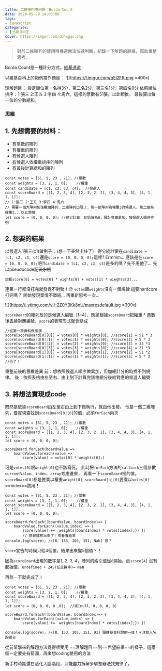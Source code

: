 ```yaml
---
title: 二維陣列應用題：Borda Count
date: 2020-05-29 14:00:00
tags:
- javascript
categories:
- [JS新手村]
cover: https://imgur.com/cDhxgqu.png
---
```


> 對於二維陣列的使用時機還無法快速判斷，紀錄一下解題的脈絡，幫助重整思考。


Borda Count是一種計分方式。[維基通道](https://zh.wikipedia.org/wiki/%E6%B3%A2%E9%81%94%E8%A8%88%E6%95%B8%E6%B3%95)

以維基百科上的範例當作題目：
![](https://i.imgur.com/qEi2Fft.png =400x)

理解題目：
設定順位第一名得3分，第二名2分，第三名1分，第四名0分
依照順位排序：1:張三 2:王五 3:李四 4:馬六，這樣的票數有51張，以此類推，
最後算出每一位的分數總和。

### 思維

## 1. 先想需要的材料：
* 有票數的陣列
* 有權重的陣列
* 有候選人陣列
* 有候選人依權重排序的陣列
* 有最後計算總和的陣列

```javascript=
const votes = [51, 5, 23 , 21]; //票數
const weights = [3, 2, 1, 0];    //權重
const candidate = [c1, c2, c3, c4];  //候選人
const scoreBoard = [[1, 2, 3, 4], [2, 3, 2, 2], [3, 4, 4, 3], [4, 1, 1, 1]];
// 1:張三 2:王五 3:李四 4:馬六
// 需要一個大陣列包住數組陣列，二維陣列出現了，第一組陣列為權重3的候選人，第二組為權重2...以此類推
let score = [0, 0, 0, 0]; //總分計算，初始值為0，預計會做累加，按候選人順序排列
```
## 2. 想要的結果
以候選人1張三(c1)做例子：（想一下突然卡住了）
得分統計要在`candidate = [c1, c2, c3, c4]`還是`score = [0, 0, 0, 0];`這裡?
Ermmm...
應該是在`score = [0, 0, 0, 0];`吧?!`candidate = [c1, c2, c3, c4]`是多的嗎？先不用他了...
先以pseudocode記~~流水帳~~  
```javascript=
想把score[0] = votes[0] * wights[0] + votes[1] * wieghts[3]...
```
連第一行都沒打完就發覺不對勁！:neutral_face: `votes`跟`weights`沒有一個規律
這要hardcore打完嗎？ 開始發現案情不單純...
再重新思考一次...


![](https://i.ytimg.com/vi/-2Z0Y3Kk8nU/maxresdefault.jpg =300x)


`scoreBoard`的陣列放的是候選人編號（1~4），應該根據`scoreBoard`把權重 * 票數後丟給對應編號，`score`的表現形式就會變成
```javascript=
//從第一筆資料做推演
score[scoreBoard[0][0]] = votes[0] * weights[0]; //score[1] = 51 * 3
score[scoreBoard[0][1]] = votes[1] * weights[0]; //socre[2] = 5 * 3
score[scoreBoard[0][2]] = votes[2] * weights[0]; //score[3] = 23 *3
score[scoreBoard[0][3]] = votes[3] * weights[0]; //score[4] = 21 *3
score[scoreBoard[1][0]] = votes[0] * weights[1]; //score[2] = 51 *2
score[scoreBoard[1][1]] = votes[1] * weights[1]; //score[3] = 5 * 2
//行了！
```
重整前後的思維差異
前：想依照候選人順序做累加，但加總計分的時找不到規律。
後：依照表格由左至右、由上到下計算完該格總分後給對應的候選人編號

## 3. 將想法實現成code
既然是依據`scoreBoard`由左至右由上到下做執行，就由他出發。
他是一個二維陣列，要實現查找到`scoreBoard[0][0]`的值，必須`forEach`兩次

```javascript=
const votes = [51, 5, 23 , 21]; //票數
const weights = [3, 2, 1, 0];    //權重
const scoreBoard = [[1, 2, 3, 4], [2, 3, 2, 2], [3, 4, 4, 3], [4, 1, 1, 1]];
let score = [0, 0, 0, 0]; 

scoreBoard.forEach(boardValue => 
    boardValue.foreach(value => 
        score[value] = votes[0] * weights[0];) 
```

可是`votes[0]`跟`weight[0]`也不該寫死，
此時把`forEach`方法的`callback`三個參數`currentValue`、`index`、`array`考慮進來，
再看一下`scoreBoard`裡的值，
`scoreBoard[0]`都是要乘以權重`weight[0]`;
`scoreBoard[n][0]`要乘以`votes[0]`
==index==該用！

```javascript=
const votes = [51, 5, 23 , 21]; //票數
const weights = [3, 2, 1, 0];    //權重
const scoreBoard = [[1, 2, 3, 4], [2, 3, 2, 2], [3, 4, 4, 3], [4, 1, 1, 1]];
let score = [0, 0, 0, 0]; 

scoreBoard.forEach((boardValue, boardIndex)=> {
    boardValue.forEach((value,index) => {
        score[value] +=  weights[boardIndex] * votes[index];}) }) 
        // 感覺雛形出來了！來看看結果
console.log(score); //[0, 153, 205, 151, NaN] 恩？
```
`score`宣告的時候只給4個值，結果出來變5個值？！

因為`scoreBoard`出現的數字是1, 2, 3, 4，陣列的索引值從`0`開始，而`score[4]` 沒有起始值，`undefined + 245(任意數字)= NaN`

再修一下就完成了！

```javascript=
const votes = [51, 5, 23 , 21]; //票數
const weights = [3, 2, 1, 0];    //權重
const scoreBoard = [[1, 2, 3, 4], [2, 3, 2, 2], [3, 4, 4, 3], [4, 1, 1, 1]];
let score = [0, 0, 0, 0 ,0];  //或[null, 0, 0, 0, 0]

scoreBoard.forEach((boardValue, boardIndex)=> {
    boardValue.forEach((value,index) => {
        score[value] +=  weights[boardIndex] * votes[index];}) })

console.log(score); //[0, 153, 205, 151, 91] 跟維基百科說的一樣！＊注意人名跟得分
```

從前輩學來的解題方法覺得很受用
==理解題目==到==希望結果==的樣子，這兩個一定要先有藍圖，再來想coding使用的方法

新手村時期還在活化大腦階段，只能盡力拆解步驟想辦法找規律了。


